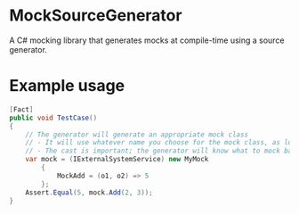 # MockSourceGenerator
A C# mocking library that generates mocks at compile-time using a source generator.

# Example usage

```csharp
[Fact]
public void TestCase()
{
    // The generator will generate an appropriate mock class
    // - It will use whatever name you choose for the mock class, as long as it ends with "Mock"
    // - The cast is important; the generator will know what to mock based on the type used
    var mock = (IExternalSystemService) new MyMock
        {
            MockAdd = (o1, o2) => 5
        };
    Assert.Equal(5, mock.Add(2, 3));
}
```